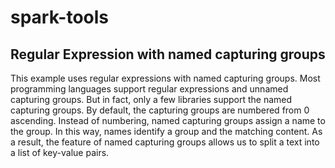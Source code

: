 # spark-tools

## Regular Expression with named capturing groups

This example uses regular expressions with named capturing groups. Most programming languages support regular expressions and unnamed capturing groups. But in fact, only a few libraries support the named capturing groups. By default, the capturing groups are numbered from 0 ascending. Instead of numbering, named capturing groups assign a name to the group. In this way, names identify a group and the matching content.
As a result, the feature of named capturing groups allows us to split a text into a list of key-value pairs.